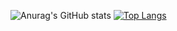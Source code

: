 ![Anurag's GitHub stats](https://github-readme-stats.vercel.app/api?username=Linuxperoxo&theme=dark&show_icons=true) [![Top Langs](https://github-readme-stats.vercel.app/api/top-langs/?username=Linuxperoxo&theme=dark)](https://github.com/anuraghazra/github-readme-stats)
